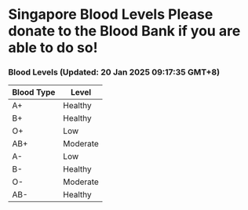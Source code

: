 Singapore Blood Levels
 Please donate to the Blood Bank if you are able to do so!
================================================================================================================================

### Blood Levels (Updated: 20 Jan 2025 09:17:35 GMT+8)
| Blood Type | Level     |
|------------|-----------|
| A+     | Healthy |
| B+     | Healthy |
| O+     | Low |
| AB+     | Moderate |
| A-     | Low |
| B-     | Healthy |
| O-     | Moderate |
| AB-     | Healthy |
